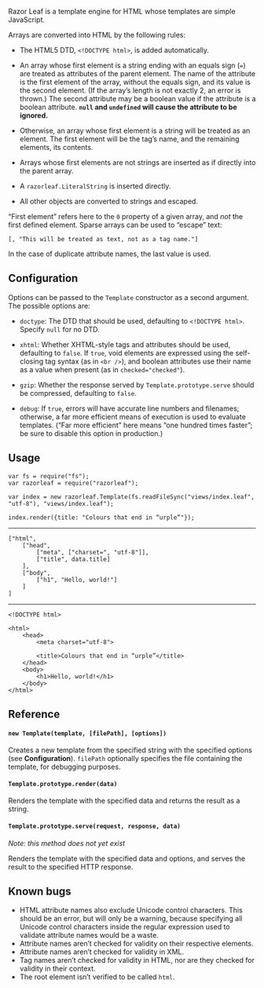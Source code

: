 Razor Leaf is a template engine for HTML whose templates are simple JavaScript.

Arrays are converted into HTML by the following rules:

 - The HTML5 DTD, `<!DOCTYPE html>`, is added automatically.

 - An array whose first element is a string ending with an equals sign (`=`)
   are treated as attributes of the parent element. The name of the attribute
   is the first element of the array, without the equals sign, and its value
   is the second element. (If the array’s length is not exactly 2, an error
   is thrown.) The second attribute may be a boolean value if the attribute
   is a boolean attribute. **`null` and `undefined` will cause the attribute
   to be ignored.**

 - Otherwise, an array whose first element is a string will be treated as an
   element. The first element will be the tag’s name, and the remaining
   elements, its contents.

 - Arrays whose first elements are not strings are inserted as if directly
   into the parent array.

 - A `razorleaf.LiteralString` is inserted directly.

 - All other objects are converted to strings and escaped.

“First element” refers here to the `0` property of a given array,
and *not* the first defined element. Sparse arrays can be used to “escape”
text:

    [, "This will be treated as text, not as a tag name."]

In the case of duplicate attribute names, the last value is used.

## Configuration

Options can be passed to the `Template` constructor as a second argument.
The possible options are:

 - `doctype`: The DTD that should be used, defaulting to `<!DOCTYPE html>`.
   Specify `null` for no DTD.

 - `xhtml`: Whether XHTML-style tags and attributes should be used,
   defaulting to `false`. If `true`, void elements are expressed
   using the self-closing tag syntax (as in `<br />`), and boolean
   attributes use their name as a value when present (as in `checked="checked"`).

 - `gzip`: Whether the response served by `Template.prototype.serve` should be
   compressed, defaulting to `false`.

 - `debug`: If `true`, errors will have accurate line numbers and filenames;
   otherwise, a far more efficient means of execution is used to evaluate
   templates. (“Far more efficient” here means “one hundred times faster”;
   be sure to disable this option in production.)

## Usage

    var fs = require("fs");
    var razorleaf = require("razorleaf");

    var index = new razorleaf.Template(fs.readFileSync("views/index.leaf", "utf-8"), "views/index.leaf");

    index.render({title: "Colours that end in “urple”"});

---

    ["html",
        ["head",
            ["meta", ["charset=", "utf-8"]],
            ["title", data.title]
        ],
        ["body",
            ["h1", "Hello, world!"]
        ]
    ]

---

    <!DOCTYPE html>

    <html>
        <head>
            <meta charset="utf-8">

            <title>Colours that end in “urple”</title>
        </head>
        <body>
            <h1>Hello, world!</h1>
        </body>
    </html>

## Reference

#### `new Template(template, [filePath], [options])`

Creates a new template from the specified string with the specified options
(see **Configuration**). `filePath` optionally specifies the file containing
the template, for debugging purposes.

#### `Template.prototype.render(data)`

Renders the template with the specified data and returns the result as a string.

#### `Template.prototype.serve(request, response, data)`

*Note: this method does not yet exist*

Renders the template with the specified data and options, and serves the result
to the specified HTTP response.

## Known bugs

 - HTML attribute names also exclude Unicode control characters.
   This should be an error, but will only be a warning, because specifying
   all Unicode control characters inside the regular expression used
   to validate attribute names would be a waste.
 - Attribute names aren’t checked for validity on their respective elements.
 - Attribute names aren’t checked for validity in XML.
 - Tag names aren’t checked for validity in HTML, nor are they checked
   for validity in their context.
 - The root element isn’t verified to be called `html`.
